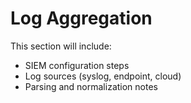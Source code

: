 # Log Aggregation

This section will include:
- SIEM configuration steps
- Log sources (syslog, endpoint, cloud)
- Parsing and normalization notes

